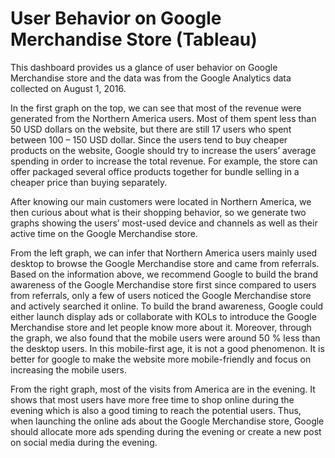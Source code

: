 # User Behavior on Google Merchandise Store (Tableau)
This dashboard provides us a glance of user behavior on Google Merchandise store and the data was from the Google Analytics data collected on August 1, 2016. 

In the first graph on the top, we can see that most of the revenue were generated from the Northern America users. Most of them spent less than 50 USD dollars on the website, but there are still 17 users who spent between 100 – 150 USD dollar. Since the users tend to buy cheaper products on the website, Google should try to increase the users’ average spending in order to increase the total revenue. For example, the store can offer packaged several office products together for bundle selling in a cheaper price than buying separately. 

After knowing our main customers were located in Northern America, we then curious about what is their shopping behavior, so we generate two graphs showing the users’ most-used device and channels as well as their active time on the Google Merchandise store. 

From the left graph, we can infer that Northern America users mainly used desktop to browse the Google Merchandise store and came from referrals. Based on the information above, we recommend Google to build the brand awareness of the Google Merchandise store first since compared to users from referrals, only a few of users noticed the Google Merchandise store and actively searched it online. To build the brand awareness, Google could either launch display ads or collaborate with KOLs to introduce the Google Merchandise store and let people know more about it. Moreover, through the graph, we also found that the mobile users were around 50 % less than the desktop users. In this mobile-first age, it is not a good phenomenon. It is better for google to make the website more mobile-friendly and focus on increasing the mobile users. 

From the right graph, most of the visits from America are in the evening. It shows that most users have more free time to shop online during the evening which is also a good timing to reach the potential users. Thus, when launching the online ads about the Google Merchandise store, Google should allocate more ads spending during the evening or create a new post on social media during the evening.


